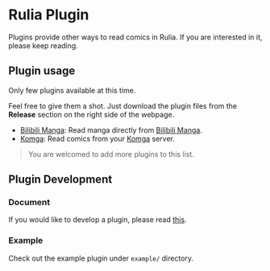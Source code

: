 # Rulia Plugin

Plugins provide other ways to read comics in Rulia. If you are interested in it, please keep reading.

## Plugin usage

Only few plugins available at this time. 

Feel free to give them a shot. Just download the plugin files from the **Release** section on the right side of the webpage.

 - [Bilibili Manga](https://github.com/RuliaReader/plugin.bilibili-manga): Read manga directly from [Bilibili Manga](https://manga.bilibili.com).
 - [Komga](https://github.com/RuliaReader/plugin.komga): Read comics from your [Komga](https://komga.org/) server.

> You are welcomed to add more plugins to this list.

## Plugin Development

### Document

If you would like to develop a plugin, please read [this](https://github.com/LancerComet/RuliaReader/wiki/Plugin).

### Example

Check out the example plugin under `example/` directory.
